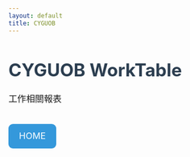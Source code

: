 ```yaml
---
layout: default
title: CYGUOB
---
```


# CYGUOB WorkTable

工作相關報表
<style>
h1 {
    font-size:2.2rem;
    color: #2c3e50;
}
p {
  font-size: 1.1rem;
  line-height:1.6;
}
a.button {
  display: inline-block;
  padding: 0.6em 1.2em;
  margin-top: 1em;
  background-color: #3498db;
  color: white;
  text-decoration: none;
  border-radius: 9px;
  transition: background-color 0.3s ease;
}
a.button:hover {
  background-color: #8980b9;
}
  
</style>

<a class="button" href="https://wandaguo.github.io/APID/DASHBOARD"> HOME</a>
